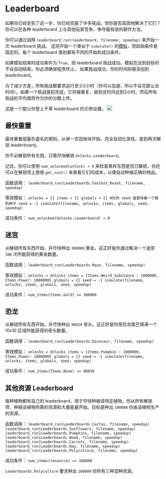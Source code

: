 # Leaderboard
如果你已经走到了这一步，你已经克服了许多挑战。但你是否高效地解决了它们？
你可以在各种 leaderboard 上与其他玩家竞争，争夺最有效的耕作方法。

你可以通过调用 `leaderboard_run(leaderboard, filename, speedup)` 来开始一次 leaderboard 挑战。
这将开始一个类似于 `simulate()` 的[模拟](docs/unlocks/simulation.md)，但起始条件是固定的。每个 leaderboard 类别都有不同的开始和成功条件。

如果模拟结束时成功条件为 `True`，则 leaderboard 挑战成功。模拟在达到目标时不会自动结束。你必须确保程序终止。
如果挑战成功，你的时间将被添加到 leaderboard。

为了减少方差，所有挑战都要求运行至少2小时（你可以加速，所以不会花那么长时间）。如果一个挑战提前完成，它将被重复，直到总时间达到2小时。然后所有挑战的平均值将作为你的分数上传。

这是一个能让你登上干草 leaderboard 的示例设置。
![](LeaderboardSetup400)

## 最快重置
最快重置是最负盛名的类别。从单一农田地块开始，完全自动化游戏，直到再次解锁 leaderboard。

你不必解锁所有东西，只需尽快解锁 `Unlocks.Leaderboard`。

记住，你可以使用 `num_unlocked(unlock) > 0` 来检查某样东西是否已解锁，你还可以在解锁项上使用 `get_cost()` 来查看它们的成本，以便自动种植正确的物品。

函数调用：
`leaderboard_run(Leaderboards.Fastest_Reset, filename, speedup)`

等效模拟：
`unlocks = {}
items = {}
globals = {}
#负的 seed 值意味着一个随机种子
seed = -1
simulate(filename, unlocks, items, globals, seed, speedup)`

成功条件：
`num_unlocked(Unlocks.Leaderboard) > 0`

## 迷宫
从解锁所有东西开始，并尽快种出 `300000` 黄金。这正好是你通过解决一个迷宫 `300` 次所能获得的黄金数量。

函数调用：
`leaderboard_run(Leaderboards.Maze, filename, speedup)`

等效模拟：
`unlocks = Unlocks
items = {Items.Weird_Substance : 1000000, Items.Power: 1000000}
globals = {}
seed = -1
simulate(filename, unlocks, items, globals, seed, speedup)`

成功条件：
`num_items(Items.Gold) >= 300000`

## 恐龙
从解锁所有东西开始，并尽快种出 `98010` 骨头。这正好是你用恐龙尾巴填满一个 10x10 区域所能获得的骨头数量。

函数调用：
`leaderboard_run(Leaderboards.Dinosaur, filename, speedup)`

等效模拟：
`unlocks = Unlocks
items = {Items.Pumpkin : 1000000, Items.Power: 1000000}
globals = {}
seed = -1
simulate(filename, unlocks, items, globals, seed, speedup)`

成功条件：
`num_items(Items.Bone) >= 98010`

## 其他资源 Leaderboard
每种植物都有自己的 leaderboard，用于尽快种植该特定植物。你从所有解锁项、种植该植物所需的资源和大量能量开始。目标是种出 `100000` 份由该植物生产的资源。

函数调用：
`leaderboard_run(Leaderboards.Cactus, filename, speedup)`
`leaderboard_run(Leaderboards.Sunflowers, filename, speedup)`
`leaderboard_run(Leaderboards.Pumpkins, filename, speedup)`
`leaderboard_run(Leaderboards.Wood, filename, speedup)`
`leaderboard_run(Leaderboards.Carrots, filename, speedup)`
`leaderboard_run(Leaderboards.Hay, filename, speedup)`
`leaderboard_run(Leaderboards.Polyculture, filename, speedup)`

成功条件：
`num_items(resource) >= 100000`

`Leaderboards.Polyculture` 要求种出 `100000` 份所有三种混种资源。